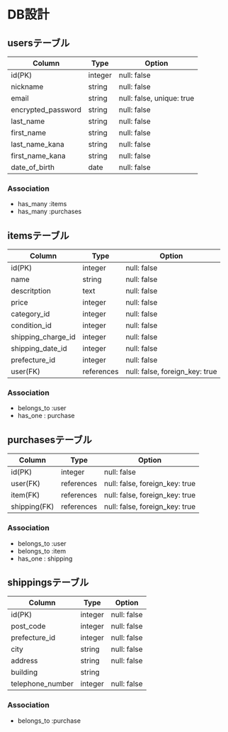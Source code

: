 # DB設計
## usersテーブル
| Column | Type | Option |
|-|-|-|
| id(PK) | integer | null: false |
| nickname | string | null: false |
| email | string | null: false, unique: true |
| encrypted_password | string | null: false |
| last_name | string | null: false |
| first_name | string | null: false |
| last_name_kana | string | null: false |
| first_name_kana | string | null: false |
| date_of_birth | date | null: false |

### Association
- has_many :items
- has_many :purchases

## itemsテーブル
| Column | Type | Option |
|-|-|-|
| id(PK) | integer | null: false |
| name | string | null: false |
| descritption | text | null: false |
| price | integer | null: false |
| category_id | integer | null: false |
| condition_id | integer | null: false |
| shipping_charge_id | integer | null: false |
| shipping_date_id | integer | null: false |
| prefecture_id | integer | null: false |
| user(FK) | references | null: false, foreign_key: true |

### Association
- belongs_to :user
- has_one : purchase

## purchasesテーブル
| Column | Type | Option |
|-|-|-|
| id(PK) | integer | null: false |
| user(FK) | references | null: false, foreign_key: true |
| item(FK) | references | null: false, foreign_key: true |
| shipping(FK) | references | null: false, foreign_key: true |

### Association
- belongs_to :user
- belongs_to :item
- has_one : shipping

## shippingsテーブル
| Column | Type | Option |
|-|-|-|
| id(PK) | integer | null: false |
| post_code | integer | null: false |
| prefecture_id | integer | null: false |
| city | string | null: false |
| address | string | null: false |
| building | string |
| telephone_number | integer | null: false |

### Association
- belongs_to :purchase